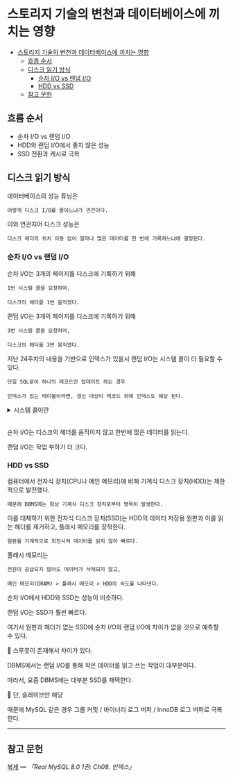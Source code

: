 # 스토리지 기술의 변천과 데이터베이스에 끼치는 영향

- [스토리지 기술의 변천과 데이터베이스에 끼치는 영향](#스토리지-기술의-변천과-데이터베이스에-끼치는-영향)
  - [흐름 순서](#흐름-순서)
  - [디스크 읽기 방식](#디스크-읽기-방식)
    - [순차 I/O vs 랜덤 I/O](#순차-io-vs-랜덤-io)
    - [HDD vs SSD](#hdd-vs-ssd)
  - [참고 문헌](#참고-문헌)

## 흐름 순서

- 순차 I/O vs 랜덤 I/O
- HDD와 랜덤 I/O에서 좋지 않은 성능
- SSD 전환과 캐시로 극복

## 디스크 읽기 방식

데이터베이스의 성능 튜닝은 

    어떻게 디스크 I/O를 줄이느냐가 관건이다.

이와 연관지어 디스크 성능은 

    디스크 헤더의 위치 이동 없이 얼마나 많은 데이터를 한 번에 기록하느냐에 결정된다.

### 순차 I/O vs 랜덤 I/O

순차 I/O는 3개의 페이지를 디스크에 기록하기 위해 

    1번 시스템 콜을 요청하여,
    
    디스크의 헤더를 1번 움직였다.

랜덤 I/O는 3개의 페이지를 디스크에 기록하기 위해 

    3번 시스템 콜을 요청하여,

    디스크의 헤더를 3번 움직였다.

지난 24주차의 내용을 기반으로 인덱스가 있을시 랜덤 I/O는 시스템 콜이 더 필요할 수 있다.

    단일 SQL문이 하나의 레코드만 업데이트 하는 경우 
    
    인덱스가 있는 테이블이라면, 갱신 대상이 레코드 외에 인덱스도 해당 된다.

<details>
<summary>시스템 콜이란</summary>

<div align="center">
<img width="60%" src="assets/system-call.png" />
</div>
</details>
<br/>

순차 I/O는 디스크의 헤더를 움직이지 않고 한번에 많은 데이터를 읽는다.

랜덤 I/O는 작업 부하가 더 크다.

### HDD vs SSD

컴퓨터에서 전자식 장치(CPU나 메인 메모리)에 비해 기계식 디스크 장치(HDD)는 제한적으로 발전했다.

    때문에 DBMS에는 항상 기계식 디스크 장치로부터 병목이 발생한다.

이를 대체하기 위한 전자식 디스크 장치(SSD)는 HDD의 데이터 저장용 원판과 이를 읽는 헤더를 제거하고, 플래시 메모리를 장착한다.

    원판을 기계적으로 회전시켜 데이터를 읽지 않아 빠르다.

플래시 메모리는 

    전원이 공급되지 않아도 데이터가 삭제되지 않고,

    메인 메모리(DRAM) > 플래시 메모리 > HDD의 속도를 나타낸다.

순차 I/O에서 HDD와 SSD는 성능이 비슷하다.

랜덤 I/O는 SSD가 훨씬 빠르다.

여기서 원판과 헤더가 없는 SSD에 순차 I/O와 랜덤 I/O에 차이가 없을 것으로 예측할 수 있다.

🤔 스루풋이 존재해서 차이가 있다.

DBMS에서는 랜덤 I/O를 통해 작은 데이터를 읽고 쓰는 작업이 대부분이다.

따라서, 요즘 DBMS에는 대부분 SSD를 채택한다. 

🤔 단, 슬레이브만 해당

때문에 MySQL 같은 경우 그룹 커밋 / 바이너리 로그 버퍼 / InnoDB 로그 버퍼로 극복한다.

<hr/>

## 참고 문헌

[복제](http://www.yes24.com/Product/Goods/105536167) ━ *「Real MySQL 8.0 1권: Ch08. 인덱스」*